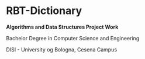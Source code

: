 # RBT-Dictionary

**Algorithms and Data Structures Project Work**

Bachelor Degree in Computer Science and Engineering

DISI - University og Bologna, Cesena Campus
